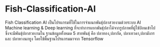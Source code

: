 # Fish-Classification-AI
Fish Classification AI เป็นโปรแกรมที่ใช้ในการจำแนกพันธุ์ปลาสวยงามด้วยระบบ AI Machine learning &amp; Deep learning ที่จะทำการแยกพันธุ์ปลาได้จากรูปภาพที่ผู้ใช้ป้อนเข้าไป ซึ่งจะมีพันธุ์ปลาสวยงามใน ฐานข้อมูลทั้งหมด 5 สายพันธุ์ คือ ปลาทอง,ปลากัด, ปลาเทวดา,ปลามังกร และ ปลาหางนกยูง โดยใช้พื้นฐานโปรแกรมมาจาก Tensorflow
